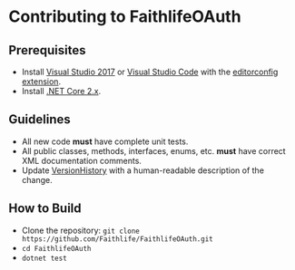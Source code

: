 # Contributing to FaithlifeOAuth

## Prerequisites

* Install [Visual Studio 2017](https://visualstudio.microsoft.com/downloads/) or [Visual Studio Code](https://code.visualstudio.com/) with the [editorconfig extension](https://github.com/editorconfig/editorconfig-vscode).
* Install [.NET Core 2.x](https://dotnet.microsoft.com/download).

## Guidelines

* All new code **must** have complete unit tests.
* All public classes, methods, interfaces, enums, etc. **must** have correct XML documentation comments.
* Update [VersionHistory](VersionHistory.md) with a human-readable description of the change.

## How to Build

* Clone the repository: `git clone https://github.com/Faithlife/FaithlifeOAuth.git`
* `cd FaithlifeOAuth`
* `dotnet test`
